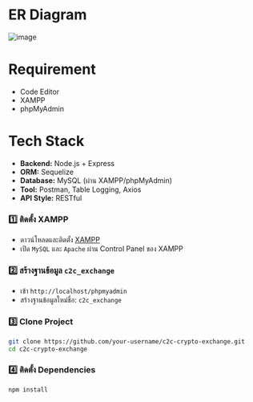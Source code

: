 # ER Diagram
![image](https://github.com/user-attachments/assets/4f17d448-b39b-407a-a7a8-d82d3b85fbf5)

# Requirement
- Code Editor
- XAMPP
- phpMyAdmin

# Tech Stack
- **Backend:** Node.js + Express
- **ORM:** Sequelize
- **Database:** MySQL (ผ่าน XAMPP/phpMyAdmin)
- **Tool:** Postman, Table Logging, Axios
- **API Style:** RESTful

### 1️⃣ ติดตั้ง XAMPP

- ดาวน์โหลดและติดตั้ง [XAMPP](https://www.apachefriends.org/index.html)
- เปิด `MySQL` และ `Apache` ผ่าน Control Panel ของ XAMPP

### 2️⃣ สร้างฐานข้อมูล `c2c_exchange`

- เข้า `http://localhost/phpmyadmin`
- สร้างฐานข้อมูลใหม่ชื่อ: `c2c_exchange`

### 3️⃣ Clone Project

```bash
git clone https://github.com/your-username/c2c-crypto-exchange.git
cd c2c-crypto-exchange
```

### 4️⃣ ติดตั้ง Dependencies
```
npm install
```
